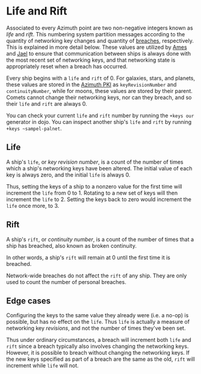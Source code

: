 # Life and Rift

Associated to every Azimuth point are two non-negative integers known as _life_ and _rift_. This numbering system partition messages according to the quantity of networking key changes and quantity of [breaches](https://urbit.org/using/id/guide-to-resets), respectively. This is explained in more detail below. These values are utilized by [Ames](/system/kernel/ames) and [Jael](/system/kernel/jael) to ensure that communication between ships is always done with the most recent set of networking keys, and that networking state is appropriately reset when a breach has occurred.

Every ship begins with a `life` and `rift` of 0. For galaxies, stars, and planets, these values are stored in the [Azimuth PKI](/system/identity/reference/azimuth-eth#points) as `keyRevisionNumber` and `continuityNumber`, while for moons, these values are stored by their parent. Comets cannot change their networking keys, nor can they breach, and so their `life` and `rift` are always 0.

You can check your current `life` and `rift` number by running the `+keys our` generator in dojo. You can inspect another ship's `life` and `rift` by running `+keys ~sampel-palnet`.

## Life

A ship's `life`, or _key revision number_, is a count of the number of times which a ship's networking keys have been altered. The initial value of each key is always zero, and the initial `life` is always 0.

Thus, setting the keys of a ship to a nonzero value for the first time will increment the `life` from 0 to 1. Rotating to a new set of keys will then increment the `life` to 2. Setting the keys back to zero would increment the `life` once more, to 3.

## Rift

A ship's `rift`, or _continuity number_, is a count of the number of times that a ship has breached, also known as broken continuity.

In other words, a ship's `rift` will remain at 0 until the first time it is breached.

Network-wide breaches do not affect the `rift` of any ship. They are only used to count the number of personal breaches.

## Edge cases

Configuring the keys to the same value they already were (i.e. a no-op) is possible, but has no effect on the `life`. Thus `life` is actually a measure of networking key _revisions_, and not the number of times they've been set.

Thus under ordinary circumstances, a breach will increment both `life` and `rift` since a breach typically also involves changing the networking keys. However, it is possible to breach without changing the networking keys. If the new keys specified as part of a breach are the same as the old, `rift` will increment while `life` will not.
